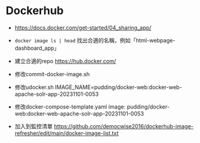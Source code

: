 # Dockerhub

- https://docs.docker.com/get-started/04_sharing_app/
- `docker image ls | head` 找出合適的名稱，例如「html-webpage-dashboard_app」
- 建立合適的repo https://hub.docker.com/

- 修改commit-docker-image.sh
- 修改udocker.sh
IMAGE_NAME=pudding/docker-web:docker-web-apache-solr-app-20231101-0053

- 修改docker-compose-template.yaml
image: pudding/docker-web:docker-web-apache-solr-app-20231101-0053

- 加入到監控清單 https://github.com/democwise2016/dockerhub-image-refresher/edit/main/docker-image-list.txt